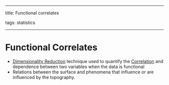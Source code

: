 
---

title: Functional correlates

tags: statistics

---

# Functional Correlates
- [Dimensionality Reduction](Dimensionality%20Reduction.md) technique used to quantify the [Correlation](Correlation.md) and dependence between two variables when the data is functional
- Relations between the surface and phenomena that influence or are influenced by the topography.








































































